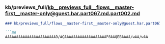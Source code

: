 ### kb/previews_full/kb__previews_full__flows__master-first__master-only@guest.har.part067.md.part002.md

```md
### kb/previews_full/flows__master-first__master-only@guest.har.part067.md (part 002)

```md
AAAAAAAAAAAAAAAAAAAAAAAD/AQAAAAAAAAAAAAAAAAAAAP8AAQEBAAAA/wAA/wAA
```

```

```
